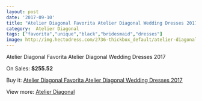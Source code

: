 ```yaml
---
layout: post
date: '2017-09-10'
title: "Atelier Diagonal Favorita Atelier Diagonal Wedding Dresses 2017"
category:  Atelier Diagonal
tags: ["favorita","unique","black","bridesmaid","dresses"]
image: http://img.hectodress.com/2736-thickbox_default/atelier-diagonal-favorita-atelier-diagonal-wedding-dresses-2013.jpg
---
```

Atelier Diagonal Favorita Atelier Diagonal Wedding Dresses 2017

On Sales: **$255.52**
<a href="https://www.hectodress.com/-atelier-diagonal/1552-atelier-diagonal-favorita-atelier-diagonal-wedding-dresses-2013.html"><amp-img layout="responsive" width="600" height="600" src="//img.hectodress.com/2736-thickbox_default/atelier-diagonal-favorita-atelier-diagonal-wedding-dresses-2013.jpg" alt="Atelier Diagonal Favorita Atelier Diagonal Wedding Dresses 2017 0" /></a>
<a href="https://www.hectodress.com/-atelier-diagonal/1552-atelier-diagonal-favorita-atelier-diagonal-wedding-dresses-2013.html"><amp-img layout="responsive" width="600" height="600" src="//img.hectodress.com/2738-thickbox_default/atelier-diagonal-favorita-atelier-diagonal-wedding-dresses-2013.jpg" alt="Atelier Diagonal Favorita Atelier Diagonal Wedding Dresses 2017 1" /></a>
<a href="https://www.hectodress.com/-atelier-diagonal/1552-atelier-diagonal-favorita-atelier-diagonal-wedding-dresses-2013.html"><amp-img layout="responsive" width="600" height="600" src="//img.hectodress.com/2737-thickbox_default/atelier-diagonal-favorita-atelier-diagonal-wedding-dresses-2013.jpg" alt="Atelier Diagonal Favorita Atelier Diagonal Wedding Dresses 2017 2" /></a>

Buy it: [Atelier Diagonal Favorita Atelier Diagonal Wedding Dresses 2017](https://www.hectodress.com/-atelier-diagonal/1552-atelier-diagonal-favorita-atelier-diagonal-wedding-dresses-2013.html "Atelier Diagonal Favorita Atelier Diagonal Wedding Dresses 2017")

View more: [ Atelier Diagonal](https://www.hectodress.com/22--atelier-diagonal " Atelier Diagonal")